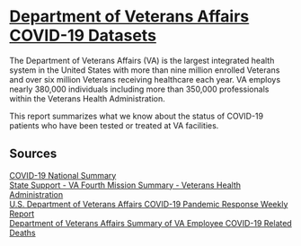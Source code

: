 # [Department of Veterans Affairs COVID-19 Datasets](https://www.accesstocare.va.gov/Healthcare/COVID19NationalSummary)  

The Department of Veterans Affairs (VA) is the largest integrated health system in the United States with more than nine million enrolled Veterans and over six million Veterans receiving healthcare each year. VA employs nearly 380,000 individuals including more than 350,000 professionals within the Veterans Health Administration.

This report summarizes what we know about the status of COVID-19 patients who have been tested or treated at VA facilities.

## Sources  
[COVID-19 National Summary](https://www.accesstocare.va.gov/Healthcare/COVID19NationalSummary)  
[State Support - VA Fourth Mission Summary - Veterans Health Administration](https://www.va.gov/health/coronavirus/statesupport.asp)  
[U.S. Department of Veterans Affairs COVID-19 Pandemic Response Weekly Report](https://www.va.gov/health/docs/VA_COVID_Response.pdf)  
[Department of Veterans Affairs Summary of VA Employee COVID-19 Related Deaths](https://www.accesstocare.va.gov/Healthcare/COVID19EmployeeDeaths)  
